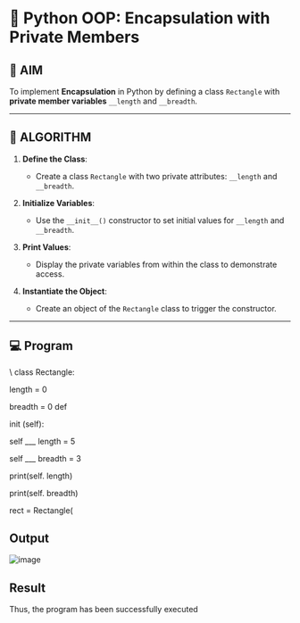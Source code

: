 # 🐍 Python OOP: Encapsulation with Private Members

## 🎯 AIM

To implement **Encapsulation** in Python by defining a class `Rectangle` with **private member variables** `__length` and `__breadth`.

---

## 🧠 ALGORITHM

1. **Define the Class**:
   - Create a class `Rectangle` with two private attributes: `__length` and `__breadth`.

2. **Initialize Variables**:
   - Use the `__init__()` constructor to set initial values for `__length` and `__breadth`.

3. **Print Values**:
   - Display the private variables from within the class to demonstrate access.

4. **Instantiate the Object**:
   - Create an object of the `Rectangle` class to trigger the constructor.

---

## 💻 Program
\\
class Rectangle: 

length = 0 

breadth = 0 def 

init (self): 

self ___ length = 5 

self ___ breadth = 3 

print(self. length) 

print(self. breadth) 

rect = Rectangle( 

## Output

![image](https://github.com/user-attachments/assets/f9821a44-99d4-49eb-91b0-b68b22d56a28)

## Result
   Thus, the program has been successfully executed
